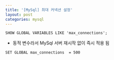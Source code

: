 ```yaml
---
title: '[MySql] 최대 커넥션 설정'
layout: post
categories: mysql
---
```


```mysql
SHOW GLOBAL VARIABLES LIKE 'max_connections';
```

- 동적 변수라서 MySql 서버 재시작 없이 즉시 적용 됨
```mysql
SET GLOBAL max_connections  = 500
```

